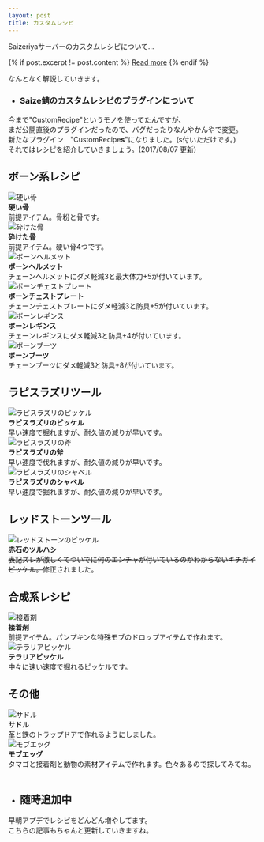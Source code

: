 ```yaml
---
layout: post
title: カスタムレシピ
---
```


Saizeriyaサーバーのカスタムレシピについて...

{% if post.excerpt != post.content %}
    <a href="{{ site.baseurl }}{{ post.url }}">Read more</a>
{% endif %}

なんとなく解説していきます。<br>
- ### Saize鯖のカスタムレシピのプラグインについて<br>
今まで"CustomRecipe"というモノを使ってたんですが、<br>
まだ公開直後のプラグインだったので、バグだったりなんやかんやで変更。<br>
新たなプラグイン　"CustomRecipe**s**"になりました。(s付いただけです。)<br>
それではレシピを紹介していきましょう。(2017/08/07 更新)<br>

## ボーン系レシピ<br>
![硬い骨](http://i.imgur.com/EQrrEqk.jpg)<br>
**硬い骨**<br>前提アイテム。骨粉と骨です。<br>
![砕けた骨](http://i.imgur.com/njR8cdc.jpg)<br>
**砕けた骨**<br>前提アイテム。硬い骨4つです。<br>
![ボーンヘルメット](http://i.imgur.com/HWUepH7.jpg)<br>
**ボーンヘルメット**<br>チェーンヘルメットにダメ軽減3と最大体力+5が付いています。<br>
![ボーンチェストプレート](http://i.imgur.com/yJzHxWQ.jpg)<br>
**ボーンチェストプレート**<br>チェーンチェストプレートにダメ軽減3と防具+5が付いています。<br>
![ボーンレギンス](http://i.imgur.com/VCZ0VB1.jpg)<br>
**ボーンレギンス**<br>チェーンレギンスにダメ軽減3と防具+4が付いています。<br>
![ボーンブーツ](http://i.imgur.com/SgbcGMs.jpg)<br>
**ボーンブーツ**<br>チェーンブーツにダメ軽減3と防具+8が付いています。<br>
## ラピスラズリツール<br>
![ラピスラズリのピッケル](http://i.imgur.com/cCkxxNe.jpg)<br>
**ラピスラズリのピッケル**<br>早い速度で掘れますが、耐久値の減りが早いです。<br>
![ラピスラズリの斧](http://i.imgur.com/Nj2iIbw.jpg)<br>
**ラピスラズリの斧**<br>早い速度で伐れますが、耐久値の減りが早いです。<br>
![ラピスラズリのシャベル](http://i.imgur.com/RplwSAh.jpg)<br>
**ラピスラズリのシャベル**<br>早い速度で掘れますが、耐久値の減りが早いです。<br>
## レッドストーンツール<br>
![レッドストーンのピッケル](http://i.imgur.com/063otK2.jpg)<br>
**赤石のツルハシ**<br>~~表記ズレが激しくてついでに何のエンチャが付いているのかわからないキチガイピッケル。~~修正されました。<br>
## 合成系レシピ<br>
![接着剤](http://i.imgur.com/uqgZpyH.jpg)<br>
**接着剤**<br>前提アイテム。パンプキンな特殊モブのドロップアイテムで作れます。<br>
![テラリアピッケル](http://i.imgur.com/yBH3BEU.jpg)<br>
**テラリアピッケル**<br>中々に速い速度で掘れるピッケルです。<br>
## その他<br>
![サドル](http://i.imgur.com/EZO9A4n.jpg)<br>
**サドル**<br>革と鉄のトラップドアで作れるようにしました。<br>
![モブエッグ](http://i.imgur.com/HpiWteQ.jpg)<br>
**モブエッグ**<br>タマゴと接着剤と動物の素材アイテムで作れます。色々あるので探してみてね。<br>
<br>
- ## 随時追加中
早朝アプデでレシピをどんどん増やしてます。<br>
こちらの記事もちゃんと更新していきますね。<br>
